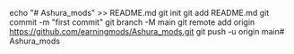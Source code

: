 echo "# Ashura_mods" >> README.md
git init
git add README.md
git commit -m "first commit"
git branch -M main
git remote add origin https://github.com/earningmods/Ashura_mods.git
git push -u origin main# Ashura_mods
